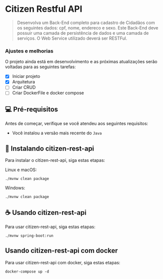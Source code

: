 # Citizen Restful API

> Desenvolva um Back-End completo para cadastro de Cidadãos com os seguintes dados: cpf, nome, endereco e sexo. Este Back-End deve possuir uma camada de persistência de dados e uma camada de serviços. O Web Service utilizado deverá ser RESTFul.

### Ajustes e melhorias

O projeto ainda está em desenvolvimento e as próximas atualizações serão voltadas para as seguintes tarefas:

- [X] Iniciar projeto
- [X] Arquitetura
- [ ] Criar CRUD
- [ ] Criar DockerFile e docker compose

## 💻 Pré-requisitos

Antes de começar, verifique se você atendeu aos seguintes requisitos:

- Você instalou a versão mais recente do `Java`

## 🚀 Instalando citizen-rest-api

Para instalar o citizen-rest-api, siga estas etapas:

Linux e macOS:

```
./mvnw clean package
```

Windows:

```
./mvnw clean package
```

## ☕ Usando citizen-rest-api

Para usar citizen-rest-api, siga estas etapas:

```
./mvnw spring-boot:run

```
## Usando citizen-rest-api com docker

Para usar citizen-rest-api com docker, siga estas etapas:

```
docker-compose up -d

```
